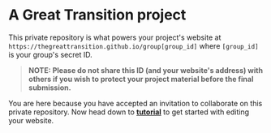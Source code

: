 # A Great Transition project

This private repository is what powers your project's website at `https://thegreattransition.github.io/group[group_id]` where `[group_id]` is your group's secret ID.

> **NOTE: Please do not share this ID (and your website's address) with others if you wish to protect your project material before the final submission.**

You are here because you have accepted an invitation to collaborate on this private repository. Now head down to **[tutorial](tutorial.md)** to get started with editing your website.
